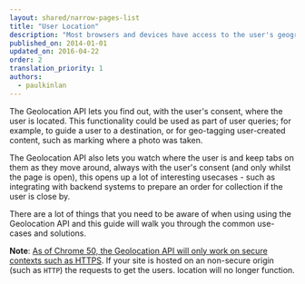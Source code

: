 ```yaml
---
layout: shared/narrow-pages-list
title: "User Location"
description: "Most browsers and devices have access to the user's geographic location. Learn how to work with the user's location in your site and apps."
published_on: 2014-01-01
updated_on: 2016-04-22
order: 2
translation_priority: 1
authors:
  - paulkinlan
---
```


<p class="intro">
  The Geolocation API lets you find out, with the user's consent, where the user is located. 
  This functionality could be used as part of user queries; for example, to guide a user to a 
  destination, or for geo-tagging user-created content, such as marking where a photo was taken.
</p>

The Geolocation API also lets you watch where the user is and keep tabs on them as
they move around, always with the user's consent (and only whilst the page is open), this 
opens up a lot of interesting usecases - such as integrating with backend systems to prepare an 
order for collection if the user is close by.

There are a lot of things that you need to be aware of when using using the Geolocation API and 
this guide will walk you through the common use-cases and solutions.

**Note**: [As of Chrome 50, the Geolocation API will only work on secure contexts such as HTTPS](/web/updates/2016/04/geolocation-on-secure-contexts-only).
If your site is hosted on an non-secure origin (such as `HTTP`) the requests to get the users.
location will no longer function.

